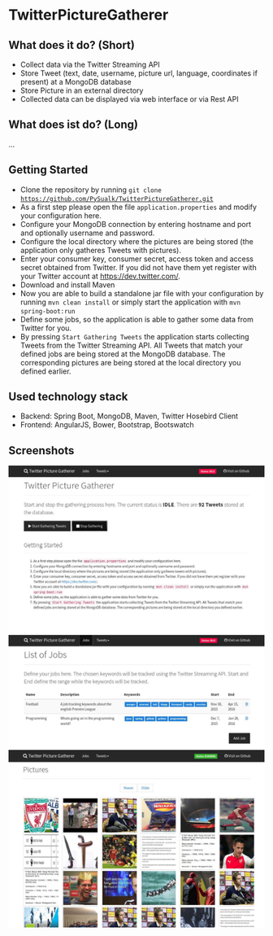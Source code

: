 # TwitterPictureGatherer



## What does it do? (Short)
* Collect data via the Twitter Streaming API
* Store Tweet (text, date, username, picture url, language, coordinates if present) at a MongoDB database
* Store Picture in an external directory
* Collected data can be displayed via web interface or via Rest API

## What does ist do? (Long)
...
## Getting Started
* Clone the repository by running <code>git clone https://github.com/PySualk/TwitterPictureGatherer.git</code>
* As a first step please open the file <code>application.properties</code> and modify your configuration here.
* Configure your MongoDB connection by entering hostname and port and optionally username and password.
* Configure the local directory where the pictures are being stored (the application only gatheres Tweets with pictures).
* Enter your consumer key, consumer secret, access token and access secret obtained from Twitter. If you did not have them yet register with your Twitter account at <a href="https://dev.twitter.com/" target="_blank">https://dev.twitter.com/</a>.
* Download and install Maven
* Now you are able to build a standalone jar file with your configuration by running <code>mvn clean install</code> or simply start the application with <code>mvn spring-boot:run</code>
* Define some jobs, so the application is able to gather some data from Twitter for you.
* By pressing <code>Start Gathering Tweets</code> the application starts collecting Tweets from the Twitter Streaming API. All Tweets that match your defined jobs are being stored at the MongoDB database. The corresponding pictures are being stored at the local directory you defined earlier.

## Used technology stack
* Backend: Spring Boot, MongoDB, Maven, Twitter Hosebird Client
* Frontend: AngularJS, Bower, Bootstrap, Bootswatch

## Screenshots

![Screen Shot 1](/screen1.jpg?raw=true "Screen Shot 1")
![Screen Shot 2](/screen2.jpg?raw=true "Screen Shot 2")
![Screen Shot 3](/screen3.jpg?raw=true "Screen Shot 3")
